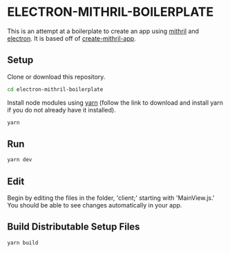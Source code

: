# ELECTRON-MITHRIL-BOILERPLATE
This is an attempt at a boilerplate to create an app using [mithril](https://mithril.js.org/) and [electron](https://www.electronjs.org/). It is based off of [create-mithril-app](https://www.npmjs.com/package/create-mithril-app).

## Setup
Clone or download this repository.

```bash
cd electron-mithril-boilerplate
```

Install node modules using [yarn](https://www.npmjs.com/package/yarn) (follow the link to download and install yarn if you do not already have it installed).

```bash
yarn
```

## Run
```bash
yarn dev
```

## Edit
Begin by editing the files in the folder, 'client;' starting with 'MainView.js.' You should be able to see changes automatically in your app.

## Build Distributable Setup Files
```bash
yarn build
```
